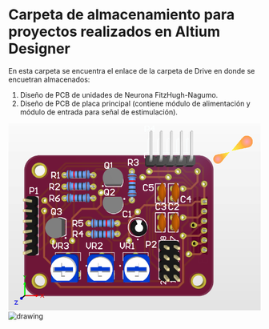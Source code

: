 <h1> Carpeta de almacenamiento para proyectos realizados en Altium Designer </h1>

En esta carpeta se encuentra el enlace de la carpeta de Drive en donde se encuetran almacenados: 

1. Diseño de PCB de unidades de Neurona FitzHugh-Nagumo.
2. Diseño de PCB de placa principal (contiene módulo de alimentación y módulo de entrada para señal de estimulación).

![Alt Text](https://github.com/ionas-UVG/Tesis-2022-Nervio-Vago-Artificial/blob/main/Documentos/Imagenes/board-copy.png)
<img src="[board-copy-png](https://github.com/ionas-UVG/Tesis-2022-Nervio-Vago-Artificial/blob/main/Documentos/Imagenes/board-copy.png)" alt="drawing" style="width:20px;"/>
